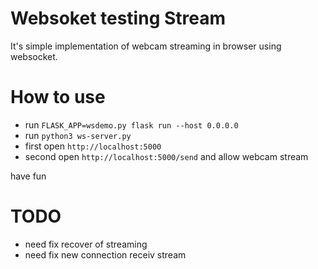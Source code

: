 # Websoket testing Stream
It's simple implementation of webcam streaming in browser using websocket.

# How to use
* run `FLASK_APP=wsdemo.py flask run --host 0.0.0.0`
* run `python3 ws-server.py`
* first open `http://localhost:5000`
* second open `http://localhost:5000/send` and allow webcam stream

have fun

# TODO
* need fix recover of streaming
* need fix new connection receiv stream
